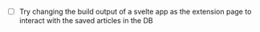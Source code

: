 - [ ] Try changing the build output of a svelte app as the extension page to interact with the saved articles in the DB